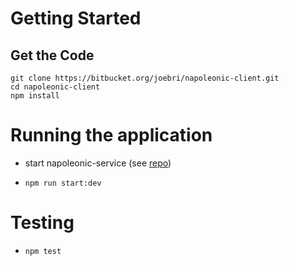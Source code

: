 # Getting Started

## Get the Code

```
git clone https://bitbucket.org/joebri/napoleonic-client.git
cd napoleonic-client
npm install
```

# Running the application

- start napoleonic-service (see [repo](https://github.com/joebri/napoleonic-service.git))

- `npm run start:dev`

# Testing

- `npm test`
